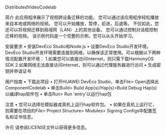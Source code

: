 DistributedVideoCodelab

简介
此应用程序展示了视频跨设备迁移的功能。
您可以通过该应用程序轻松播放来自本地或网络的视频。
您可以开始播放，暂停，前进，后退等。
不仅如此，您还可以将视频迁移到局域网（LAN）上的其他设备。
您可以通过控制对话框控制迁移的视频。
该示例代码是一个完整的示例，您可以从头开始学习。

安装要求
• 安装DevEco Studio和Node.js
• 设置DevEco Studio开发环境。 DevEco Studio开发环境需要连接到网络，以确保该正常使用。可以根据以下两种情况配置开发环境：
    1.如果您可以直接访问Internet，则只需下载HarmonyOS SDK
    2.如果网络无法直接访问Internet，则可以通过代理服务器进行访问
• 生成密钥并申请证书

用户指南
• 下载此项目
• 打开HUAWEI DevEco Studio，单击File> Open选择此ComponentCodelab
• 单击Build> Build App(s)/Hap(s)>Build Debug Hap(s)以编译hap软件包
• 单击Run> Run 'entry'以运行hap包

注意
• 您可以选择在模拟器或真机上运行hap软件包。 
• 如果在真机上运行它，则需要在项目的File> Project Structure> Modules> Signing Configs中配置签名和证书信息。
 
许可
请参阅LICENSE文件以获得更多信息。